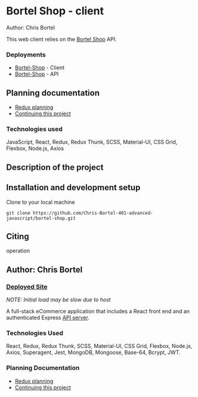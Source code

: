 # Bortel Shop - client
Author: Chris Bortel


This web client relies on the [Bortel Shop](https://github.com/Chris-Bortel-401-advanced-javascript/auth-server-access-control) API.

### Deployments 
- [Bortel-Shop](https://www.bortel-shop.com) - Client
- [Bortel-Shop](https://auth-server-cb.herokuapp.com) - API

## Planning documentation
- [Redux planning](./reduxPlanning.md)
- [Continuing this project](./TODOs.md)

### Technologies used
JavaScript, React, Redux, Redux Thunk, SCSS, Material-UI, CSS Grid, Flexbox, Node.js, Axios


## Description of the project

## Installation and development setup
Clone to your local machine
```
git clone https://github.com/Chris-Bortel-401-advanced-javascript/bortel-shop.git
```

## Citing
operation 

## Author: Chris Bortel

### [Deployed Site](https://www.bortel-shop.com)

*NOTE: Initial load may be slow due to host*

​A full-stack eCommerce application that includes a React front end and an authenticated Express [API server](https://github.com/Chris-Bortel-401-advanced-javascript/auth-server-access-control).

### Technologies Used
​React, Redux, Redux Thunk, SCSS, Material-UI, CSS Grid, Flexbox, Node.js, Axios, Superagent, Jest, MongoDB, Mongoose, Base-64, Bcrypt, JWT. 

### Planning Documentation
- [Redux planning](./reduxPlanning.md)
- [Continuing this project](./TODOs.md)

